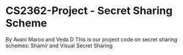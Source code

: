 # CS2362-Project - Secret Sharing Scheme 
By Avani Maroo and Veda D
This is our project code on secret sharing schemes: Shamir and Visual Secret Sharing
